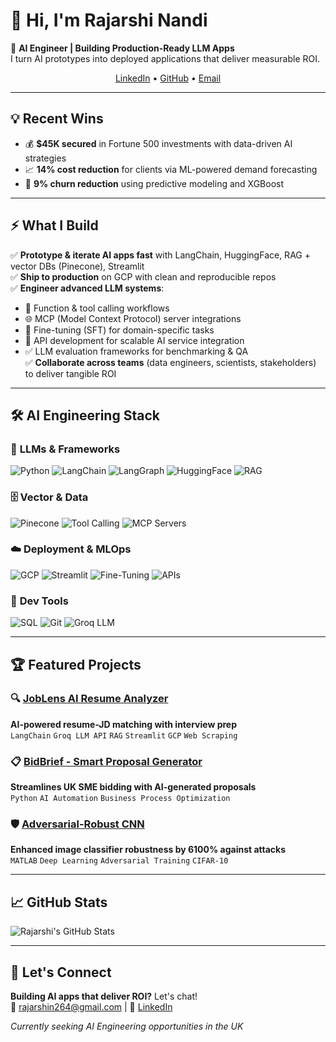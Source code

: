 # 👋 Hi, I'm Rajarshi Nandi

🚀 **AI Engineer | Building Production-Ready LLM Apps**  
I turn AI prototypes into deployed applications that deliver measurable ROI.

<p align="center">
  <a href="https://www.linkedin.com/in/rajarshi-nandi/">LinkedIn</a> •
  <a href="https://github.com/rajo69">GitHub</a> •
  <a href="mailto:rajarshin264@gmail.com">Email</a>
</p>

---

## 💡 Recent Wins
- 💰 **$45K secured** in Fortune 500 investments with data-driven AI strategies  
- 📈 **14% cost reduction** for clients via ML-powered demand forecasting  
- 🔄 **9% churn reduction** using predictive modeling and XGBoost  

---

## ⚡ What I Build
✅ **Prototype & iterate AI apps fast** with LangChain, HuggingFace, RAG + vector DBs (Pinecone), Streamlit  
✅ **Ship to production** on GCP with clean and reproducible repos  
✅ **Engineer advanced LLM systems**:  
   - 🔧 Function & tool calling workflows  
   - 🌐 MCP (Model Context Protocol) server integrations  
   - 🎯 Fine-tuning (SFT) for domain-specific tasks  
   - 🔌 API development for scalable AI service integration  
   - ✅ LLM evaluation frameworks for benchmarking & QA  
✅ **Collaborate across teams** (data engineers, scientists, stakeholders) to deliver tangible ROI  

---

## 🛠️ AI Engineering Stack

### 🧠 **LLMs & Frameworks**
![Python](https://img.shields.io/badge/Python-3776AB?style=flat&logo=python&logoColor=white)
![LangChain](https://img.shields.io/badge/LangChain-121212?style=flat&logo=langchain&logoColor=white)
![LangGraph](https://img.shields.io/badge/LangGraph-FF6B6B?style=flat&logoColor=white)
![HuggingFace](https://img.shields.io/badge/🤗_HuggingFace-FFD21E?style=flat&logoColor=black)
![RAG](https://img.shields.io/badge/RAG-4285F4?style=flat&logoColor=white)

### 🗄️ **Vector & Data**
![Pinecone](https://img.shields.io/badge/Pinecone-000000?style=flat&logoColor=white)
![Tool Calling](https://img.shields.io/badge/Tool_Calling-32CD32?style=flat&logoColor=white)
![MCP Servers](https://img.shields.io/badge/MCP_Servers-FF4500?style=flat&logoColor=white)

### ☁️ **Deployment & MLOps**
![GCP](https://img.shields.io/badge/Google_Cloud-4285F4?style=flat&logo=google-cloud&logoColor=white)
![Streamlit](https://img.shields.io/badge/Streamlit-FF4B4B?style=flat&logo=streamlit&logoColor=white)
![Fine-Tuning](https://img.shields.io/badge/Fine_Tuning-8A2BE2?style=flat&logoColor=white)
![APIs](https://img.shields.io/badge/APIs-006400?style=flat&logoColor=white)

### 🔧 **Dev Tools**
![SQL](https://img.shields.io/badge/SQL-336791?style=flat&logo=postgresql&logoColor=white)
![Git](https://img.shields.io/badge/Git-F05032?style=flat&logo=git&logoColor=white)
![Groq LLM](https://img.shields.io/badge/Groq_LLM-FF6B35?style=flat&logoColor=white)

---

## 🏆 Featured Projects

### 🔍 [JobLens AI Resume Analyzer](https://github.com/rajo69/Job_lens_ai)
**AI-powered resume-JD matching with interview prep**  
`LangChain` `Groq LLM API` `RAG` `Streamlit` `GCP` `Web Scraping`

### 📋 [BidBrief - Smart Proposal Generator](https://github.com/rajo69/BidBrief)
**Streamlines UK SME bidding with AI-generated proposals**  
`Python` `AI Automation` `Business Process Optimization`

### 🛡️ [Adversarial-Robust CNN](https://github.com/rajo69/RESNET-18-Robustness-in-MATLAB)
**Enhanced image classifier robustness by 6100% against attacks**  
`MATLAB` `Deep Learning` `Adversarial Training` `CIFAR-10`

---

## 📈 GitHub Stats

![Rajarshi's GitHub Stats](https://github-readme-stats.vercel.app/api?username=rajo69&show_icons=true&theme=dark&count_private=true)

---

## 🤝 Let's Connect

**Building AI apps that deliver ROI?** Let's chat!  
📧 [rajarshin264@gmail.com](mailto:rajarshin264@gmail.com) | 💼 [LinkedIn](https://linkedin.com/in/rajarshi-nandi/)

*Currently seeking AI Engineering opportunities in the UK*
